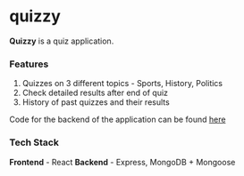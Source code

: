 # quizzy

**Quizzy** is a quiz application.

### Features

1. Quizzes on 3 different topics - Sports, History, Politics
2. Check detailed results after end of quiz
3. History of past quizzes and their results

Code for the backend of the application can be found [here](https://github.com/Sreejan-22/quiz-app-backend)

### Tech Stack

**Frontend** - React
**Backend** - Express, MongoDB + Mongoose
